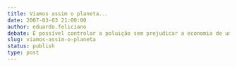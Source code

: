```yaml
---
title: Viamos assim o planeta...
date: 2007-03-03 21:00:00
author: eduardo.feliciano
debate: É possível controlar a poluição sem prejudicar a economia de um país?
slug: viamos-assim-o-planeta
status: publish 
type: post
---
```



